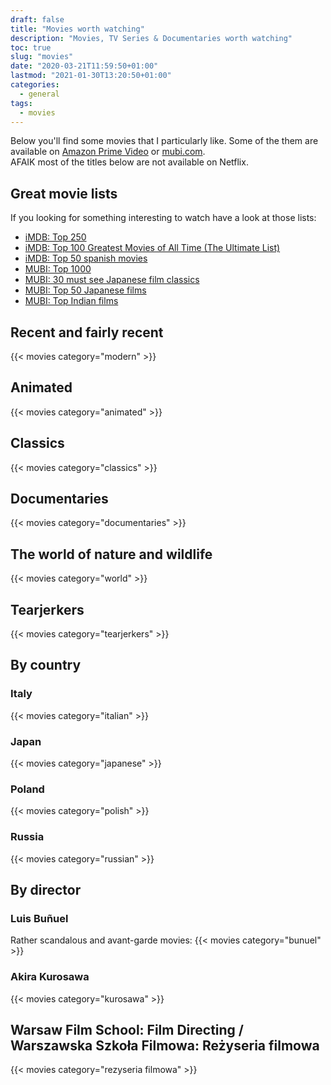 ```yaml
---
draft: false
title: "Movies worth watching"
description: "Movies, TV Series & Documentaries worth watching"
toc: true
slug: "movies"
date: "2020-03-21T11:59:50+01:00"
lastmod: "2021-01-30T13:20:50+01:00"
categories:
  - general
tags:
  - movies
---
```


Below you'll find some movies that I particularly like. 
Some of the them are available on [Amazon Prime Video](https://www.amazon.com/Prime-Video/b?node=2676882011) or [mubi.com](https://mubi.com/).  
AFAIK most of the titles below are not available on Netflix.

## Great movie lists

If you looking for something interesting to watch have a look at those lists:

* [iMDB: Top 250](https://www.imdb.com/search/title/?groups=top_250&sort=user_rating)
* [iMDB: Top 100 Greatest Movies of All Time (The Ultimate List)](https://www.imdb.com/list/ls055592025/)
* [iMDB: Top 50 spanish movies](https://www.imdb.com/list/ls000377981/)
* [MUBI: Top 1000](https://mubi.com/lists/the-top-1000)
* [MUBI: 30 must see Japanese film classics](https://mubi.com/lists/30-must-see-japanese-film-classics)
* [MUBI: Top 50 Japanese films](https://mubi.com/lists/japanese-films-top-50)
* [MUBI: Top Indian films](https://mubi.com/lists/best-indian-films)


## Recent and fairly recent
{{< movies category="modern" >}}

## Animated
{{< movies category="animated" >}}

## Classics
{{< movies category="classics" >}}

## Documentaries
{{< movies category="documentaries" >}}

## The world of nature and wildlife
{{< movies category="world" >}}

## Tearjerkers
{{< movies category="tearjerkers" >}}

## By country

### Italy
{{< movies category="italian" >}}
 
### Japan
{{< movies category="japanese" >}}

### Poland
{{< movies category="polish" >}}

### Russia
{{< movies category="russian" >}}


## By director

### Luis Buñuel
Rather scandalous and avant-garde movies:
{{< movies category="bunuel" >}}

### Akira Kurosawa
{{< movies category="kurosawa" >}}
 

## Warsaw Film School: Film Directing / Warszawska Szkoła Filmowa: Reżyseria filmowa

{{< movies category="rezyseria filmowa" >}}

